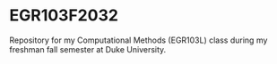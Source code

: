 # EGR103F2032

Repository for my Computational Methods (EGR103L) class during my freshman fall semester at Duke University.
